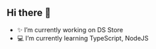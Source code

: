 ## Hi there 👋



- ✨ I’m currently working on DS Store
- 💻 I’m currently learning TypeScript, NodeJS


